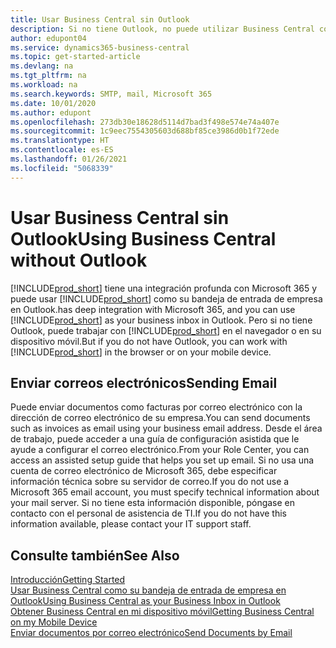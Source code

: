 ```yaml
---
title: Usar Business Central sin Outlook
description: Si no tiene Outlook, no puede utilizar Business Central como su bandeja de entrada de empresa en Outlook, pero puede trabajar en un navegador o en su dispositivo móvil.
author: edupont04
ms.service: dynamics365-business-central
ms.topic: get-started-article
ms.devlang: na
ms.tgt_pltfrm: na
ms.workload: na
ms.search.keywords: SMTP, mail, Microsoft 365
ms.date: 10/01/2020
ms.author: edupont
ms.openlocfilehash: 273db30e18628d5114d7bad3f498e574e74a407e
ms.sourcegitcommit: 1c9eec7554305603d688bf85ce3986d0b1f72ede
ms.translationtype: HT
ms.contentlocale: es-ES
ms.lasthandoff: 01/26/2021
ms.locfileid: "5068339"
---
```

# <a name="using-business-central-without-outlook"></a><span data-ttu-id="2380b-103">Usar Business Central sin Outlook</span><span class="sxs-lookup"><span data-stu-id="2380b-103">Using Business Central without Outlook</span></span>
[!INCLUDE[prod_short](includes/prod_short.md)] <span data-ttu-id="2380b-104">tiene una integración profunda con Microsoft 365 y puede usar [!INCLUDE[prod_short](includes/prod_short.md)] como su bandeja de entrada de empresa en Outlook.</span><span class="sxs-lookup"><span data-stu-id="2380b-104">has deep integration with Microsoft 365, and you can use [!INCLUDE[prod_short](includes/prod_short.md)] as your business inbox in Outlook.</span></span> <span data-ttu-id="2380b-105">Pero si no tiene Outlook, puede trabajar con [!INCLUDE[prod_short](includes/prod_short.md)] en el navegador o en su dispositivo móvil.</span><span class="sxs-lookup"><span data-stu-id="2380b-105">But if you do not have Outlook, you can work with [!INCLUDE[prod_short](includes/prod_short.md)] in the browser or on your mobile device.</span></span>  

## <a name="sending-email"></a><span data-ttu-id="2380b-106">Enviar correos electrónicos</span><span class="sxs-lookup"><span data-stu-id="2380b-106">Sending Email</span></span>
<span data-ttu-id="2380b-107">Puede enviar documentos como facturas por correo electrónico con la dirección de correo electrónico de su empresa.</span><span class="sxs-lookup"><span data-stu-id="2380b-107">You can send documents such as invoices as email using your business email address.</span></span> <span data-ttu-id="2380b-108">Desde el área de trabajo, puede acceder a una guía de configuración asistida que le ayude a configurar el correo electrónico.</span><span class="sxs-lookup"><span data-stu-id="2380b-108">From your Role Center, you can access an assisted setup guide that helps you set up email.</span></span> <span data-ttu-id="2380b-109">Si no usa una cuenta de correo electrónico de Microsoft 365, debe especificar información técnica sobre su servidor de correo.</span><span class="sxs-lookup"><span data-stu-id="2380b-109">If you do not use a Microsoft 365 email account, you must specify technical information about your mail server.</span></span> <span data-ttu-id="2380b-110">Si no tiene esta información disponible, póngase en contacto con el personal de asistencia de TI.</span><span class="sxs-lookup"><span data-stu-id="2380b-110">If you do not have this information available, please contact your IT support staff.</span></span>  


## <a name="see-also"></a><span data-ttu-id="2380b-111">Consulte también</span><span class="sxs-lookup"><span data-stu-id="2380b-111">See Also</span></span>
[<span data-ttu-id="2380b-112">Introducción</span><span class="sxs-lookup"><span data-stu-id="2380b-112">Getting Started</span></span>](product-get-started.md)  
[<span data-ttu-id="2380b-113">Usar Business Central como su bandeja de entrada de empresa en Outlook</span><span class="sxs-lookup"><span data-stu-id="2380b-113">Using Business Central as your Business Inbox in Outlook</span></span>](admin-outlook.md)  
[<span data-ttu-id="2380b-114">Obtener Business Central en mi dispositivo móvil</span><span class="sxs-lookup"><span data-stu-id="2380b-114">Getting Business Central on my Mobile Device</span></span>](install-mobile-app.md)  
[<span data-ttu-id="2380b-115">Enviar documentos por correo electrónico</span><span class="sxs-lookup"><span data-stu-id="2380b-115">Send Documents by Email</span></span>](ui-how-send-documents-email.md)
